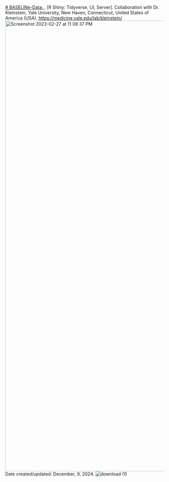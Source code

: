 [# BASELINe-Data: ](https://yalegenomics.shinyapps.io/myapp/?_ga=2.91441946.1803750112.1677552931-1693957918.1677552931).
[R Shiny: Tidyverse, UI, Server]. Collaboration with Dr. Kleinstein, Yale University, New Haven, Connecticut, United States of America (USA).  https://medicine.yale.edu/lab/kleinstein/
<img width="1430" alt="Screenshot 2023-02-27 at 11 08 37 PM" src="https://user-images.githubusercontent.com/25118302/221751436-d8b59b6d-9d71-43b8-9267-79a8c90b5c52.png">
Date created/updated: December, 9, 2024.
![download (1)](https://github.com/user-attachments/assets/bfc84365-6bf2-4e37-bc1b-e8fa77e85ffc)

